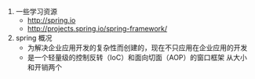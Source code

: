 1. 一些学习资源  
	* http://spring.io
	* http://projects.spring.io/spring-framework/
2. spring 概况
	* 为解决企业应用开发的复杂性而创建的，现在不只应用在企业应用的开发
	* 是一个轻量级的控制反转（IoC）和面向切面（AOP）的窗口框架
		从大小和开销两个 